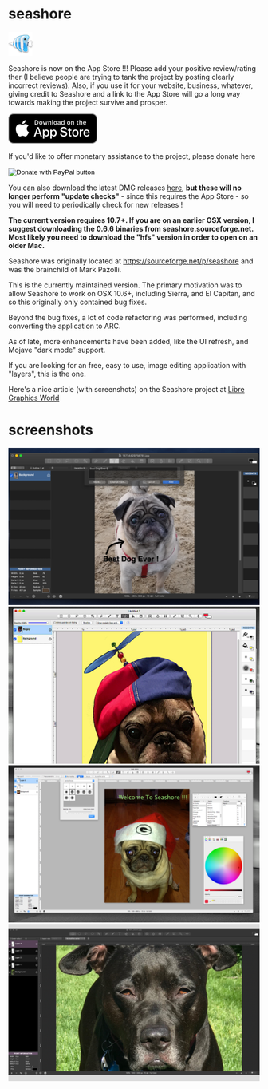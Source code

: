 # seashore

![icon](doc/icon.png)

Seashore is now on the App Store !!! Please add your positive review/rating ther (I believe people are trying to tank the project by posting clearly incorrect reviews). Also, if you use it for your website, business, whatever, giving credit to Seashore and a link to the App Store will go a long way towards making the project survive and prosper.

[![Download](doc/download.png)](https://geo.itunes.apple.com/us/app/seashore/id1448648921?mt=12&app=apps)

If you'd like to offer monetary assistance to the project, please donate here <form action="https://www.paypal.com/cgi-bin/webscr" method="post" target="_top">
<input type="hidden" name="cmd" value="_s-xclick" />
<input type="hidden" name="hosted_button_id" value="TCF29QJ6J653C" />
<input type="image" src="https://www.paypalobjects.com/en_US/i/btn/btn_donate_LG.gif" border="0" name="submit" title="PayPal - The safer, easier way to pay online!" alt="Donate with PayPal button" />
<img alt="" border="0" src="https://www.paypal.com/en_US/i/scr/pixel.gif" width="1" height="1" /></form>

You can also download the latest DMG releases [here](https://github.com/robaho/seashore/releases), **but these will no longer perform "update checks"** - since this requires the App Store - so you will need to periodically check for new releases !

**The current version requires 10.7+. If you are on an earlier OSX version, I suggest downloading the 0.6.6 binaries from seashore.sourceforge.net. Most likely you need to download the "hfs" version in order to open on an older Mac.**

Seashore was originally located at https://sourceforge.net/p/seashore and was the brainchild of Mark Pazolli.

This is the currently maintained version. The primary motivation was to allow Seashore to work on OSX 10.6+, including Sierra, and El Capitan, and so this originally only contained bug fixes.

Beyond the bug fixes, a lot of code refactoring was performed, including converting the application to ARC.

As of late, more enhancements have been added, like the UI refresh, and Mojave "dark mode" support.

If you are looking for an free, easy to use, image editing application with "layers", this is the one.

Here's a nice article (with screenshots) on the Seashore project at [Libre Graphics World](http://libregraphicsworld.org/blog/entry/meet-seashore-free-image-editor-for-macos)

# screenshots
![screenshot](doc/ss1.png)
![screenshot](doc/ss2.png)
![screenshot](doc/screenshot.png)
![screenshot](doc/screenshot2.png)
